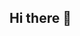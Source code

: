 ## Hi there 👋

<!--
**desperate214/desperate214** is a ✨ _special_ ✨ repository because its `README.md` (this file) appears on your GitHub profile.

Here are some ideas to get you started:

- 🔭 I’m currently a student
- 🌱 I’m currently learning flow-based-model
- 📫 How to reach me: you can leave your message.
- ⚡ Fun fact: badminton
-->
